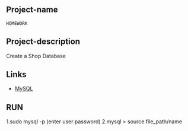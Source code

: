 ## Project-name
	HOMEWORK

## Project-description
Create a Shop Database

## Links
- [MySQL](https://www.w3schools.com/sql/sql_alter.asp)


## RUN
1.sudo mysql -p (enter user password)
2.mysql > source file_path/name
